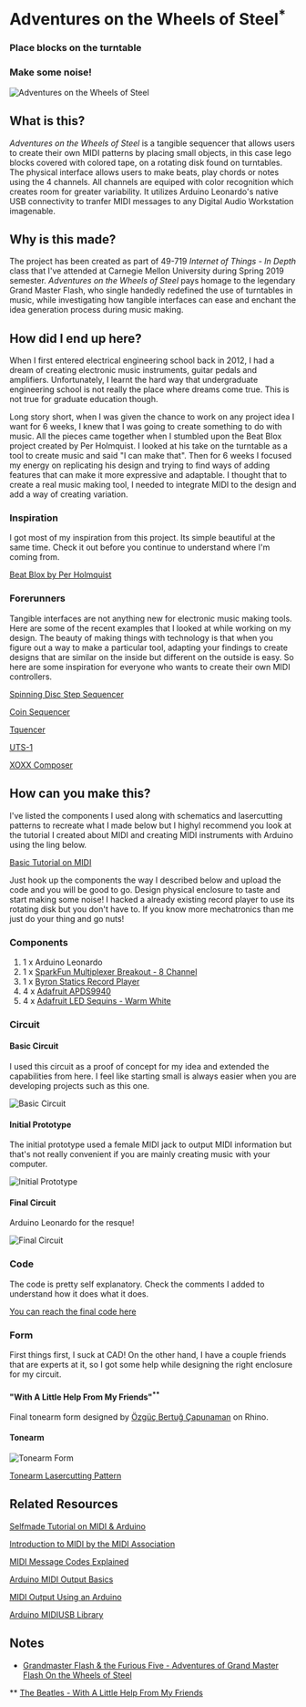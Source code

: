 # Adventures on the Wheels of Steel<sup>*</sup>

### Place blocks on the turntable

### Make some noise!

![Adventures on the Wheels of Steel](/Images/completed1.JPG)

## What is this?

*Adventures on the Wheels of Steel* is a tangible sequencer that allows users to create their own MIDI patterns by placing small objects, in this case lego blocks covered with colored tape, on a rotating disk found on turntables. The physical interface allows users to make beats, play chords or notes using the 4 channels. All channels are equiped with color recognition which creates room for greater variability. It utilizes Arduino Leonardo's native USB connectivity to tranfer MIDI messages to any Digital Audio Workstation imagenable. 
 
## Why is this made? 

The project has been created as part of 49-719 *Internet of Things - In Depth* class that I've attended at Carnegie Mellon University during Spring 2019 semester. *Adventures on the Wheels of Steel* pays homage to the legendary Grand Master Flash, who single handedly redefined the use of turntables in music, while investigating how tangible interfaces can ease and enchant the idea generation process during music making. 

## How did I end up here?

When I first entered electrical engineering school back in 2012, I had a dream of creating electronic music instruments, guitar pedals and amplifiers. Unfortunately, I learnt the hard way that undergraduate engineering school is not really the place where dreams come true. This is not true for graduate education though.

Long story short, when I was given the chance to work on any project idea I want for 6 weeks, I knew that I was going to create something to do with music. All the pieces came together when I stumbled upon the Beat Blox project created by Per Holmquist. I looked at his take on the turntable as a tool to create music and said "I can make that". Then for 6 weeks I focused my energy on replicating his design and trying to find ways of adding features that can make it more expressive and adaptable. I thought that to create a real music making tool, I needed to integrate MIDI to the design and add a way of creating variation.  

### Inspiration

I got most of my inspiration from this project. Its simple beautiful at the same time. Check it out before you continue to understand where I'm coming from.

[Beat Blox by Per Holmquist](https://open.spotify.com/track/7xMzNQkDzu3JZkhURGvH7p?si=wFec3MJkSc-wyBhV8cBQGQ)

### Forerunners

Tangible interfaces are not anything new for electronic music making tools. Here are some of the recent examples that I looked at while working on my design. The beauty of making things with technology is that when you figure out a way to make a particular tool, adapting your findings to create designs that are similar on the inside but different on the outside is easy. So here are some inspiration for everyone who wants to create their own MIDI controllers.   

[Spinning Disc Step Sequencer](https://learn.adafruit.com/spinning-disc-step-sequencer/overview)

[Coin Sequencer](http://www.varal.org/coinsequencer/)

[Tquencer](https://jensvetter.de/files/pdf/tquencer_acm.pdf)

[UTS-1](https://www.youtube.com/watch?v=3NAn9fSdh8M)

[XOXX Composer](http://xoxxcomposer.axelbluhme.se/)

## How can you make this? 

I've listed the components I used along with schematics and lasercutting patterns to recreate what I made below but I highyl recommend you look at the tutorial I created about MIDI and creating MIDI instruments with Arduino using the ling below. 

[Basic Tutorial on MIDI](https://github.com/cemergin/Adventures-on-the-Wheels-of-Steel/blob/master/Tutorials/MIDI101_%231.md)

Just hook up the components the way I described below and upload the code and you will be good to go. Design physical enclosure to taste and start making some noise! I hacked a already existing record player to use its rotating disk but you don't have to. If you know more mechatronics than me just do your thing and go nuts! 

### Components

1. 1 x Arduino Leonardo
1. 1 x [SparkFun Multiplexer Breakout - 8 Channel](https://www.sparkfun.com/products/13906)
1. 1 x [Byron Statics Record Player](https://www.amazon.com/gp/product/B07J2NZLZS/ref=ppx_yo_dt_b_asin_title_o03_s00?ie=UTF8&psc=1)
1. 4 x [Adafruit APDS9940](https://www.adafruit.com/product/3595) 
1. 4 x [Adafruit LED Sequins - Warm White](https://www.adafruit.com/product/1758)

### Circuit 

#### Basic Circuit 

I used this circuit as a proof of concept for my idea and extended the capabilities from here. I feel like starting small is always easier when you are developing projects such as this one. 

![Basic Circuit](/Schematics/tonearm_basic.png)

#### Initial Prototype

The initial prototype used a female MIDI jack to output MIDI information but that's not really convenient if you are mainly creating music with your computer. 

![Initial Prototype](/Schematics/tonearm_prototype.png)

#### Final Circuit

Arduino Leonardo for the resque!

![Final Circuit](/Schematics/tonearm_final.png)

### Code

The code is pretty self explanatory. Check the comments I added to understand how it does what it does. 

[You can reach the final code here](/Code/tonearm.ino)

### Form  

First things first, I suck at CAD! On the other hand, I have a couple friends that are experts at it, so I got some help while designing the right enclosure for my circuit. 

#### "With A Little Help From My Friends"<sup>**</sup>

Final tonearm form designed by [Özgüç Bertuğ Çapunaman](https://github.com/ozgucbertug) on Rhino.

#### Tonearm

![Tonearm Form](/Form/tonearm.gif)

[Tonearm Lasercutting Pattern](tonearm.dxf)

## Related Resources

[Selfmade Tutorial on MIDI & Arduino](https://github.com/cemergin/Adventures-on-the-Wheels-of-Steel/blob/master/Tutorials/MIDI101_%231.md)

[Introduction to MIDI by the MIDI Association](https://www.midi.org/images/easyblog_articles/43/intromidi.pdf)

[MIDI Message Codes Explained](http://www.songstuff.com/recording/article/midi_message_format/)

[Arduino MIDI Output Basics](https://www.midi.org/articles-old/arduino-midi-output-basics)

[MIDI Output Using an Arduino](http://itp.nyu.edu/physcomp/labs/labs-serial-communication/lab-midi-output-using-an-arduino/)

[Arduino MIDIUSB Library](https://www.arduino.cc/en/Reference/MIDIUSB)

## Notes

* [Grandmaster Flash & the Furious Five - Adventures of Grand Master Flash On the Wheels of Steel](https://open.spotify.com/track/7xMzNQkDzu3JZkhURGvH7p?si=wFec3MJkSc-wyBhV8cBQGQ)

** [The Beatles - With A Little Help From My Friends](https://open.spotify.com/track/2RnPATK99oGOZygnD2GTO6?si=fi9PeBmyTsGBMCBx69-2zQ)
